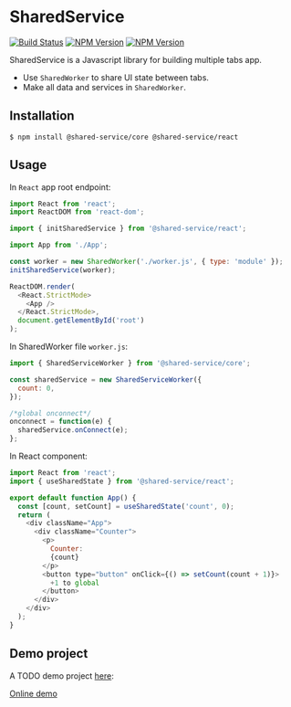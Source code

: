 # SharedService

[![Build Status](https://github.com/shared-service/shared-service/actions/workflows/ci.yml/badge.svg?branch=master)](https://github.com/shared-service/shared-service/actions)
[![NPM Version](https://img.shields.io/npm/v/@shared-service/core.svg?style=flat-square)](https://www.npmjs.com/package/@shared-service/core)
[![NPM Version](https://img.shields.io/npm/v/@shared-service/react.svg?style=flat-square)](https://www.npmjs.com/package/@shared-service/react)

SharedService is a Javascript library for building multiple tabs app.

* Use `SharedWorker` to share UI state between tabs.
* Make all data and services in `SharedWorker`.

## Installation

```
$ npm install @shared-service/core @shared-service/react
```

## Usage

In `React` app root endpoint:

```js
import React from 'react';
import ReactDOM from 'react-dom';

import { initSharedService } from '@shared-service/react';

import App from './App';

const worker = new SharedWorker('./worker.js', { type: 'module' });
initSharedService(worker);

ReactDOM.render(
  <React.StrictMode>
    <App />
  </React.StrictMode>,
  document.getElementById('root')
);
```

In SharedWorker file `worker.js`:

```js
import { SharedServiceWorker } from '@shared-service/core';

const sharedService = new SharedServiceWorker({
  count: 0,
});

/*global onconnect*/
onconnect = function(e) {
  sharedService.onConnect(e);
};

```

In React component:

```js
import React from 'react';
import { useSharedState } from '@shared-service/react';

export default function App() {
  const [count, setCount] = useSharedState('count', 0);
  return (
    <div className="App">
      <div className="Counter">
        <p>
          Counter:
          {count}
        </p>
        <button type="button" onClick={() => setCount(count + 1)}>
          +1 to global
        </button>
      </div>
    </div>
  );
}
```

## Demo project

A TODO demo project [here](https://github.com/shared-service/shared-service/tree/main/packages/demo):

[Online demo](https://shared-service.github.io/todo-demo/)
